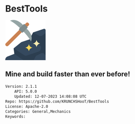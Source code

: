 # BestTools
<img src="https://raw.githubusercontent.com/KRUNCHSHooT/BestTools/2636beac156ffc3fb40ef53e311089d79df66b12/icon.png" width="128" height="128" />

## Mine and build faster than ever before!
```properties
Version: 2.1.1
    API: 5.0.0
    Updated: 12-07-2023 14:08:08 UTC
Repo: https://github.com/KRUNCHSHooT/BestTools
License: Apache-2.0
Categories: General,Mechanics
Keywords: 
```